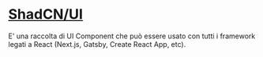 # [ShadCN/UI](https://ui.shadcn.com/)

E' una raccolta di UI Component che può essere usato con tutti i framework legati a React (Next.js, Gatsby, Create React App, etc).